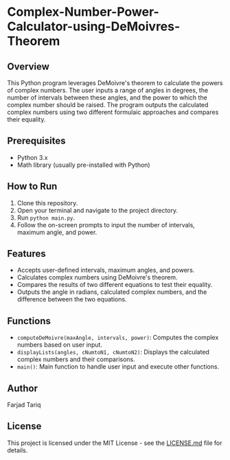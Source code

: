 # Complex-Number-Power-Calculator-using-DeMoivres-Theorem

## Overview
This Python program leverages DeMoivre's theorem to calculate the powers of complex numbers. The user inputs a range of angles in degrees, the number of intervals between these angles, and the power to which the complex number should be raised. The program outputs the calculated complex numbers using two different formulaic approaches and compares their equality.

## Prerequisites
- Python 3.x
- Math library (usually pre-installed with Python)

## How to Run
1. Clone this repository.
2. Open your terminal and navigate to the project directory.
3. Run `python main.py`.
4. Follow the on-screen prompts to input the number of intervals, maximum angle, and power.

## Features
- Accepts user-defined intervals, maximum angles, and powers.
- Calculates complex numbers using DeMoivre's theorem.
- Compares the results of two different equations to test their equality.
- Outputs the angle in radians, calculated complex numbers, and the difference between the two equations.

## Functions
- `computeDeMoivre(maxAngle, intervals, power)`: Computes the complex numbers based on user input.
- `displayLists(angles, cNumtoN1, cNumtoN2)`: Displays the calculated complex numbers and their comparisons.
- `main()`: Main function to handle user input and execute other functions.

## Author
Farjad Tariq

## License
This project is licensed under the MIT License - see the [LICENSE.md](LICENSE) file for details.
